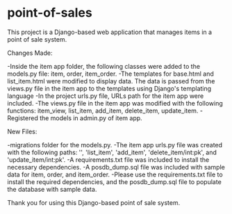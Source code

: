 # point-of-sales

This project is a Django-based web application that manages items in a point of sale system.

Changes Made:

-Inside the item app folder, the following classes were added to the models.py file: item, order, item_order.
-The templates for base.html and list_item.html were modified to display data. The data is passed from the views.py file in the item app to the templates using Django's templating language
-In the project urls.py file, URLs path for the item app were included.
-The views.py file in the item app was modified with the following functions: item_view, list_item, add_item, delete_item, update_item.
-Registered the models in admin.py of item app.

New Files:

-migrations folder for the models.py.
-The item app urls.py file was created with the following paths: '', 'list_item', 'add_item', 'delete_item/int:pk', and 'update_item/int:pk'.
-A requirements.txt file was included to install the necessary dependencies.
-A posdb_dump.sql file was included with sample data for item, order, and item_order.
-Please use the requirements.txt file to install the required dependencies, and the posdb_dump.sql file to populate the database with sample data.

Thank you for using this Django-based point of sale system.
